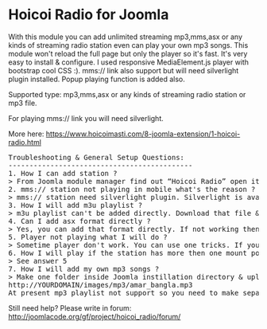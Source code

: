 # Hoicoi Radio for Joomla
With this module you can add unlimited streaming mp3,mms,asx or any kinds of streaming radio station even can play your own mp3 songs. This module won't reload the full page but only the player so it's fast. It's very easy to install & configure. I used responsive MediaElement.js player with bootstrap cool CSS :). mms:// link also support but will need silverlight plugin installed. Popup playing function is added also.

Supported type: mp3,mms,asx or any kinds of streaming radio station or mp3 file.

For playing mms:// link you will need silverlight.

More here: https://www.hoicoimasti.com/8-joomla-extension/1-hoicoi-radio.html

<pre>
Troubleshooting & General Setup Questions:
--------------------------------------------
1. How I can add station ?
> From Joomla module manager find out “Hoicoi Radio” open it & add station name separating by comma (,). By the same time add station URL in URL textarea corresponding station name separated by comma (,). Change other module parameter.
2. mms:// station not playing in mobile what's the reason ?
> mms:// station need silverlight plugin. Silverlight is available for windows,Mac & linux not for Android. As I wasn't able to play mms station in my Android Device :P
3. How I will add m3u playlist ?
> m3u playlist can't be added directly. Download that file & open by notepad. You can see station list. Just add those link in module from Joomla back-end.
4. Can I add asx format directly ?
> Yes, you can add that format directly. If not working then open that file using notepad & try to add station manually.
5. Player not playing what I will do ?
> Sometime player don't work. You can use one tricks. If your station format is http://XX.XX.XX.XX:PPPP then make sure that the station don't have any mount point. Try to visit the url by your browser. If you see that the station has more then one mount point then put the URL in first bracket “()” . Let's assume one mount point is “/live” then URL for player will be (http://XX.XX.XX.XX:PPPP/live) . If station still not working then try with different browser or player link VLC or windows media player to make sure that the station is really working.
6. How I will play if the station has more then one mount point ?
> See answer 5
7. How I will add my own mp3 songs ?
> Make one folder inside Joomla instillation directory & upload mp3 files there. For example: I have one folder called “mp3” in “images” folder. So you can upload mp3 files from media manager or by FTP. Make sure that mp3 file's name don't have any space like : not amar bangla.mp3 (incorrect) but amar_bangla.mp3 (correct). After upload the link will be:
http://YOURDOMAIN/images/mp3/amar_bangla.mp3
At present mp3 playlist not support so you need to make separate link for every mp3 file.
</pre>
Still need help? Please write in forum: http://joomlacode.org/gf/project/hoicoi_radio/forum/
